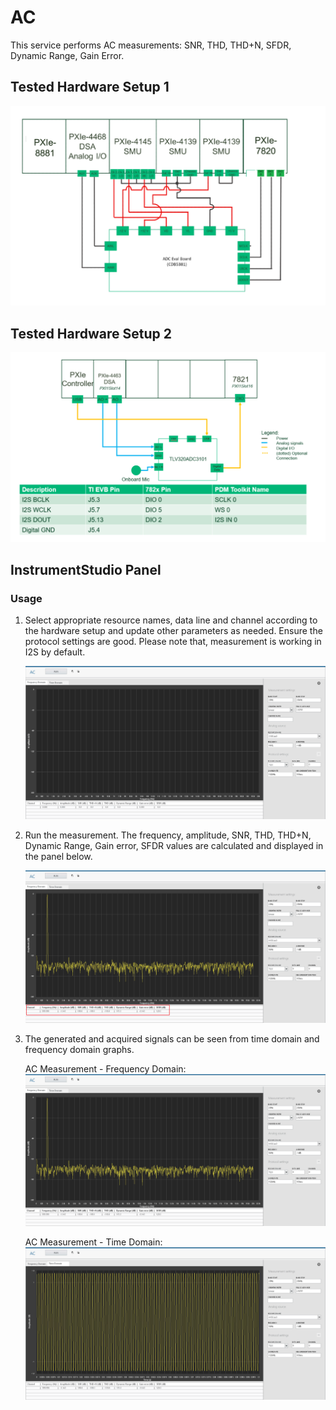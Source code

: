# AC
This service performs AC measurements: SNR, THD, THD+N, SFDR, Dynamic Range, Gain Error.

## Tested Hardware Setup 1

  ![alt text](meas-images/hardware-setup-for-CDB5381.png)

## Tested Hardware Setup 2

  ![alt text](meas-images/hardware-setup-for-TLV320ADC3101-K.png)

## InstrumentStudio Panel

### Usage

1. Select appropriate resource names, data line and channel according to the hardware setup and update other parameters as needed. Ensure the protocol settings are good. Please note that, measurement is working in I2S by default.

   ![alt text](meas-images/ac-config.png)

2. Run the measurement. The frequency, amplitude, SNR, THD, THD+N, Dynamic Range, Gain error, SFDR values are calculated and displayed in the panel below.

   ![alt text](meas-images/ac-meas-results.png)
3. The generated and acquired signals can be seen from time domain and frequency domain graphs.

   AC Measurement - Frequency Domain:
   ![alt text](meas-images/ac-freq-domain.png)

   AC Measurement - Time Domain:
   ![alt text](meas-images/ac-time-domain.png)



